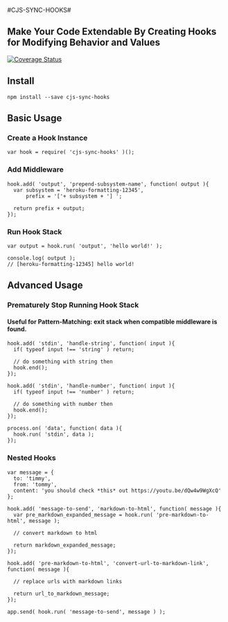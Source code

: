 #CJS-SYNC-HOOKS#

Make Your Code Extendable By Creating Hooks for Modifying Behavior and Values
---

[![Coverage Status](https://coveralls.io/repos/github/Akamaozu/cjs-sync-hooks/badge.svg?branch=master)](https://coveralls.io/github/Akamaozu/cjs-sync-hooks?branch=master)

## Install
    npm install --save cjs-sync-hooks

## Basic Usage

### Create a Hook Instance
    var hook = require( 'cjs-sync-hooks' )();

### Add Middleware
    hook.add( 'output', 'prepend-subsystem-name', function( output ){
      var subsystem = 'heroku-formatting-12345',
          prefix = '['+ subsystem + '] ';

      return prefix + output; 
    });

### Run Hook Stack
    var output = hook.run( 'output', 'hello world!' );

    console.log( output ); 
    // [heroku-formatting-12345] hello world!

## Advanced Usage

### Prematurely Stop Running Hook Stack
#### Useful for Pattern-Matching: exit stack when compatible middleware is found.
    hook.add( 'stdin', 'handle-string', function( input ){
      if( typeof input !== 'string' ) return;

      // do something with string then
      hook.end();
    });

    hook.add( 'stdin', 'handle-number', function( input ){
      if( typeof input !== 'number' ) return;

      // do something with number then
      hook.end();
    });

    process.on( 'data', function( data ){
      hook.run( 'stdin', data );
    });

### Nested Hooks
    var message = {
      to: 'timmy',
      from: 'tommy',
      content: 'you should check *this* out https://youtu.be/dQw4w9WgXcQ'
    };

    hook.add( 'message-to-send', 'markdown-to-html', function( message ){
      var pre_markdown_expanded_message = hook.run( 'pre-markdown-to-html', message );

      // convert markdown to html

      return markdown_expanded_message;
    });

    hook.add( 'pre-markdown-to-html', 'convert-url-to-markdown-link', function( message ){

      // replace urls with markdown links

      return url_to_markdown_message;
    });

    app.send( hook.run( 'message-to-send', message ) );